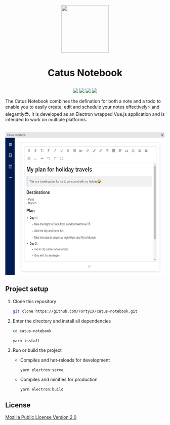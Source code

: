 <p align="center"><img  src="https://pic.imgdb.cn/item/615c2a6a2ab3f51d91660c73.png" height="150" width="150">
<h3 align="center" style="font-size:30px;"><strong>Catus Notebook</strong></h3>
</p>
<p align="center">
	<a href="https://app.travis-ci.com/github/FortyIX/catus-notebook"><img src="https://app.travis-ci.com/FortyIX/catus-notebook.svg?branch=master"></a>
	<a href="https://github.com/FortyIX/catus-notebook/blob/master/LICENSE"><img src="https://img.shields.io/badge/License-MPL--2.0-red"></a>
	<a href="https://github.com/FortyIX/catus-notebook/releases"><img src="https://img.shields.io/badge/Release-No release yet-informational"></a>
	<a href="https://github.com/FortyIX/catus-notebook/find/master"><img src="https://img.shields.io/github/languages/code-size/FortyIX/catus-notebook?logo=github"></a>
	
</p>
The Catus Notebook combines the defination for both a note and a todo to enable you to easily create, edit and schedule your notes effectively⚡ and elegantly😎. It is developed as an Electron wrapped Vue.js application and is intended to work on multiple platforms. <br/><br/>
<p align="center"><img  src="https://raw.githubusercontent.com/FortyIX/catus-notebook/master/src/assets/editor.PNG" height="450" width="700">
<h2></h2>


## Project setup 
1. Clone this repository

	```bash
	git clone https://github.com/FortyIX/catus-notebook.git
	```

2. Enter the directory and install all dependencies

	```bash
	cd catus-notebook 
	```
	```bash
	yarn install
	```
3. Run or build the project 
 	- Compiles and hot-reloads for development

		```shell
		yarn electron:serve
		```

	- Compiles and minifies for production

		```shell
		yarn electron:build
		```
## License 
[Mozilla Public License
Version 2.0](https://www.mozilla.org/en-US/MPL/2.0/)


